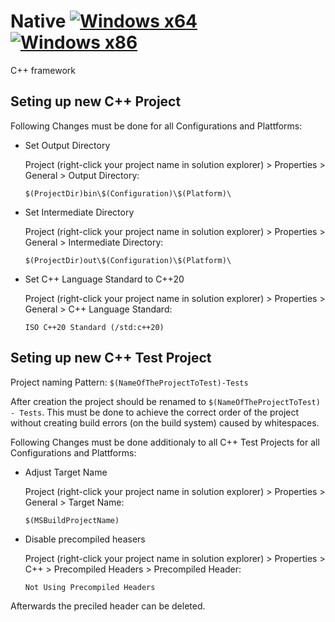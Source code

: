 # Native [![Windows x64](https://github.com/MartinKuschnik/Native/actions/workflows/windows-x64.yml/badge.svg)](https://github.com/MartinKuschnik/Native/actions/workflows/windows-x64.yml) [![Windows x86](https://github.com/MartinKuschnik/Native/actions/workflows/windows-x86.yml/badge.svg)](https://github.com/MartinKuschnik/Native/actions/workflows/windows-x86.yml)

C++ framework


## Seting up new C++ Project

Following Changes must be done for all Configurations and Plattforms:
  
 - Set Output Directory
  
   Project (right-click your project name in solution explorer) > Properties > General > Output Directory: 
  
       $(ProjectDir)bin\$(Configuration)\$(Platform)\
      
 - Set Intermediate Directory
  
   Project (right-click your project name in solution explorer) > Properties > General > Intermediate Directory: 
  
       $(ProjectDir)out\$(Configuration)\$(Platform)\

- Set C++ Language Standard to C++20

  Project (right-click your project name in solution explorer) > Properties > General > C++ Language Standard: 
  
      ISO C++20 Standard (/std:c++20)
      
## Seting up new C++ Test Project
  
Project naming Pattern: `$(NameOfTheProjectToTest)-Tests`

After creation the project should be renamed to `$(NameOfTheProjectToTest) - Tests`. This must be done to achieve the correct order of the project without creating build errors (on the build system) caused by whitespaces.

Following Changes must be done additionaly to all C++ Test Projects for all Configurations and Plattforms:

- Adjust Target Name

    Project (right-click your project name in solution explorer) > Properties > General > Target Name: 

      $(MSBuildProjectName)

- Disable precompiled heasers

  Project (right-click your project name in solution explorer) > Properties > C++ > Precompiled Headers > Precompiled Header: 
  
      Not Using Precompiled Headers
      
Afterwards the preciled header can be deleted.
